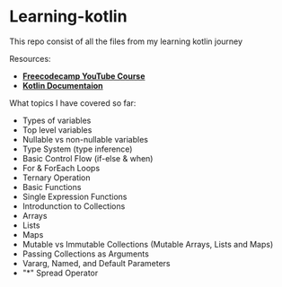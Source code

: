 # Learning-kotlin

This repo consist of all the files from my learning kotlin journey

Resources:
- __[Freecodecamp YouTube Course](https://youtu.be/F9UC9DY-vIU)__
- __[Kotlin Documentaion](https://kotlinlang.org/docs/home.html)__

What topics I have covered so far:
- Types of variables
- Top level variables
- Nullable vs non-nullable variables
- Type System (type inference)
- Basic Control Flow (if-else & when)
- For & ForEach Loops
- Ternary Operation
- Basic Functions
- Single Expression Functions 
- Introdunction to Collections
- Arrays
- Lists
- Maps
- Mutable vs Immutable Collections (Mutable Arrays, Lists and Maps)
- Passing Collections as Arguments
- Vararg, Named, and Default Parameters
- "*" Spread Operator
